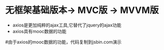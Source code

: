 # 无框架基础版本-> MVC版 -> MVVM版

- axios是更加纯粹的ajax工具,它替代了jquery的ajax功能
- axios具有mooc数据的功能

#由于axios的mooc数据的功能，代码复制到jsbin.com演示